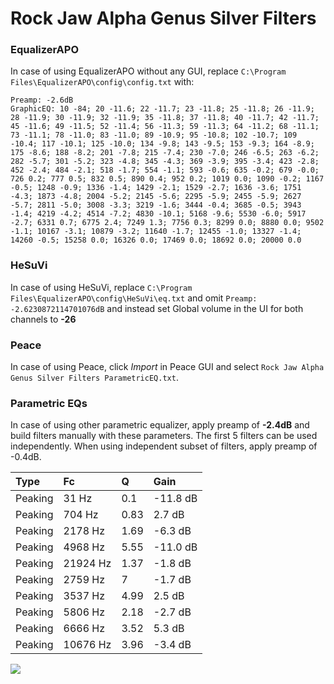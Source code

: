 # Rock Jaw Alpha Genus Silver Filters

### EqualizerAPO
In case of using EqualizerAPO without any GUI, replace `C:\Program Files\EqualizerAPO\config\config.txt`
with:
```
Preamp: -2.6dB
GraphicEQ: 10 -84; 20 -11.6; 22 -11.7; 23 -11.8; 25 -11.8; 26 -11.9; 28 -11.9; 30 -11.9; 32 -11.9; 35 -11.8; 37 -11.8; 40 -11.7; 42 -11.7; 45 -11.6; 49 -11.5; 52 -11.4; 56 -11.3; 59 -11.3; 64 -11.2; 68 -11.1; 73 -11.1; 78 -11.0; 83 -11.0; 89 -10.9; 95 -10.8; 102 -10.7; 109 -10.4; 117 -10.1; 125 -10.0; 134 -9.8; 143 -9.5; 153 -9.3; 164 -8.9; 175 -8.6; 188 -8.2; 201 -7.8; 215 -7.4; 230 -7.0; 246 -6.5; 263 -6.2; 282 -5.7; 301 -5.2; 323 -4.8; 345 -4.3; 369 -3.9; 395 -3.4; 423 -2.8; 452 -2.4; 484 -2.1; 518 -1.7; 554 -1.1; 593 -0.6; 635 -0.2; 679 -0.0; 726 0.2; 777 0.5; 832 0.5; 890 0.4; 952 0.2; 1019 0.0; 1090 -0.2; 1167 -0.5; 1248 -0.9; 1336 -1.4; 1429 -2.1; 1529 -2.7; 1636 -3.6; 1751 -4.3; 1873 -4.8; 2004 -5.2; 2145 -5.6; 2295 -5.9; 2455 -5.9; 2627 -5.7; 2811 -5.0; 3008 -3.3; 3219 -1.6; 3444 -0.4; 3685 -0.5; 3943 -1.4; 4219 -4.2; 4514 -7.2; 4830 -10.1; 5168 -9.6; 5530 -6.0; 5917 -2.7; 6331 0.7; 6775 2.4; 7249 1.3; 7756 0.3; 8299 0.0; 8880 0.0; 9502 -1.1; 10167 -3.1; 10879 -3.2; 11640 -1.7; 12455 -1.0; 13327 -1.4; 14260 -0.5; 15258 0.0; 16326 0.0; 17469 0.0; 18692 0.0; 20000 0.0
```

### HeSuVi
In case of using HeSuVi, replace `C:\Program Files\EqualizerAPO\config\HeSuVi\eq.txt` and omit `Preamp:
-2.6230872114701076dB` and instead set Global volume in the UI for both channels to **-26**

### Peace
In case of using Peace, click *Import* in Peace GUI and select `Rock Jaw Alpha Genus Silver Filters ParametricEQ.txt`.

### Parametric EQs
In case of using other parametric equalizer, apply preamp of **-2.4dB** and build filters manually
with these parameters. The first 5 filters can be used independently.
When using independent subset of filters, apply preamp of -0.4dB.

| Type    | Fc       |    Q | Gain     |
|:--------|:---------|:-----|:---------|
| Peaking | 31 Hz    | 0.1  | -11.8 dB |
| Peaking | 704 Hz   | 0.83 | 2.7 dB   |
| Peaking | 2178 Hz  | 1.69 | -6.3 dB  |
| Peaking | 4968 Hz  | 5.55 | -11.0 dB |
| Peaking | 21924 Hz | 1.37 | -1.8 dB  |
| Peaking | 2759 Hz  | 7    | -1.7 dB  |
| Peaking | 3537 Hz  | 4.99 | 2.5 dB   |
| Peaking | 5806 Hz  | 2.18 | -2.7 dB  |
| Peaking | 6666 Hz  | 3.52 | 5.3 dB   |
| Peaking | 10676 Hz | 3.96 | -3.4 dB  |

![](https://raw.githubusercontent.com/jaakkopasanen/AutoEq/master/results/innerfidelity/sbaf-serious/Rock%20Jaw%20Alpha%20Genus%20Silver%20Filters/Rock%20Jaw%20Alpha%20Genus%20Silver%20Filters.png)